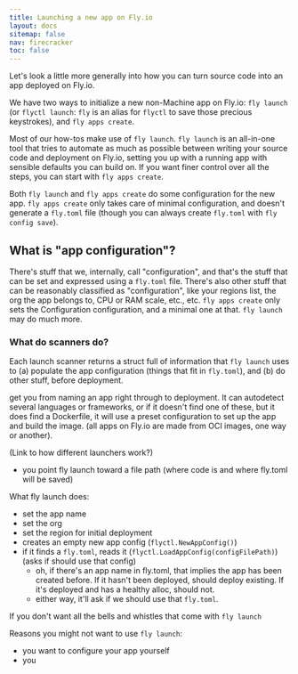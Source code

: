 ```yaml
---
title: Launching a new app on Fly.io
layout: docs
sitemap: false
nav: firecracker
toc: false
---
```


Let's look a little more generally into how you can turn source code into an app deployed on Fly.io.

We have two ways to initialize a new non-Machine app on Fly.io: `fly launch` (or `flyctl launch`: `fly` is an alias for `flyctl` to save those precious keystrokes), and `fly apps create`.

Most of our how-tos make use of `fly launch`. `fly launch` is an all-in-one tool that tries to automate as much as possible between writing your source code and deployment on Fly.io, setting you up with a running app with sensible defaults you can build on. If you want finer control over all the steps, you can start with `fly apps create`.

Both `fly launch` and `fly apps create` do some configuration for the new app. `fly apps create` only takes care of minimal configuration, and doesn't generate a `fly.toml` file (though you can always create `fly.toml` with `fly config save`).

## What is "app configuration"?

There's stuff that we, internally, call "configuration", and that's the stuff that can be set and expressed using a `fly.toml` file. There's also other stuff that can be reasonably classified as "configuration", like your regions list, the org the app belongs to, CPU or RAM scale, etc., etc. `fly apps create` only sets the Configuration configuration, and a minimal one at that. `fly launch` may do much more.

### What do scanners do?

Each launch scanner returns a struct full of information that `fly launch` uses to (a) populate the app configuration (things that fit in `fly.toml`), and (b) do other stuff, before deployment.




get you from naming an app right through to deployment. It can autodetect several languages or frameworks, or if it doesn't find one of these, but it does find a Dockerfile, it will use a preset configuration to set up the app and build the image. (all apps on Fly.io are made from OCI images, one way or another).

(Link to how different launchers work?)

* you point fly launch toward a file path (where code is and where fly.toml will be saved)

What fly launch does:
* set the app name
* set the org
* set the region for initial deployment
* creates an empty new app config (`flyctl.NewAppConfig()`)
* if it finds a `fly.toml`, reads it (`flyctl.LoadAppConfig(configFilePath)`) (asks if should use that config)
  * oh, if there's an app name in fly.toml, that implies the app has been created before. If it hasn't been deployed, should deploy existing. If it's deployed and has a healthy alloc, should not.
  * either way, it'll ask if we should use that `fly.toml`.



If you don't want all the bells and whistles that come with `fly launch`

Reasons you might not want to use `fly launch`:

* you want to configure your app yourself
* you 
